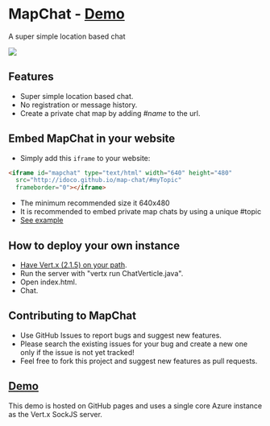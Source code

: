 # MapChat - [Demo](http://idoco.github.io/map-chat)
A super simple location based chat 

![](https://raw.githubusercontent.com/idoco/map-chat/master/map-chat.png)

## Features
- Super simple location based chat.
- No registration or message history.
- Create a private chat map by adding <i>#name</i> to the url.

## Embed MapChat in your website
 - Simply add this `iframe` to your website:
```html
<iframe id="mapchat" type="text/html" width="640" height="480"
  src="http://idoco.github.io/map-chat/#myTopic"
  frameborder="0"></iframe>
```
- The minimum recommended size it 640x480
- It is recommended to embed private map chats by using a unique #topic
- [See example](http://map-chat-test.blogspot.co.il/)

## How to deploy your own instance
- [Have Vert.x (2.1.5) on your path](http://vertx.io/vertx2/install.html).
- Run the server with "vertx run ChatVerticle.java".
- Open index.html.
- Chat.

## Contributing to MapChat
- Use GitHub Issues to report bugs and suggest new features. 
- Please search the existing issues for your bug and create a new one only if the issue is not yet tracked!
- Feel free to fork this project and suggest new features as pull requests.

## [Demo](http://idoco.github.io/map-chat)
This demo is hosted on GitHub pages and uses a single core Azure instance as the Vert.x SockJS server.
